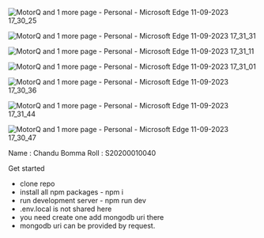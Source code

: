 



![MotorQ and 1 more page - Personal - Microsoft​ Edge 11-09-2023 17_30_25](https://github.com/chandubomma/motorq/assets/85388886/bb90d50a-e707-4a92-8952-27731f2196dc)

![MotorQ and 1 more page - Personal - Microsoft​ Edge 11-09-2023 17_31_31](https://github.com/chandubomma/motorq/assets/85388886/700bfd94-cb11-4187-8e2b-90c4904af9f5)

![MotorQ and 1 more page - Personal - Microsoft​ Edge 11-09-2023 17_31_11](https://github.com/chandubomma/motorq/assets/85388886/33123188-3bf0-4431-bc50-971a4c025a8e)

![MotorQ and 1 more page - Personal - Microsoft​ Edge 11-09-2023 17_31_01](https://github.com/chandubomma/motorq/assets/85388886/7027ff03-59e4-4b07-8143-3a68a76d5c46)

![MotorQ and 1 more page - Personal - Microsoft​ Edge 11-09-2023 17_30_36](https://github.com/chandubomma/motorq/assets/85388886/e538a3d6-ca9d-49d0-8f08-4c883276e9d9)


![MotorQ and 1 more page - Personal - Microsoft​ Edge 11-09-2023 17_31_44](https://github.com/chandubomma/motorq/assets/85388886/4f31401c-0226-4c29-9d23-a893311d04d6)


![MotorQ and 1 more page - Personal - Microsoft​ Edge 11-09-2023 17_30_47](https://github.com/chandubomma/motorq/assets/85388886/4967fe17-2d38-4717-a2ac-26e152631c53)

Name : Chandu Bomma
Roll : S20200010040

Get started
 - clone repo
 - install all npm packages - npm i 
 - run development server - npm run dev
 - .env.local is not shared here
 - you need create one add mongodb uri there
 - mongodb uri can be provided by request.

